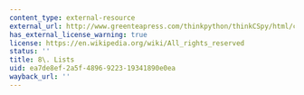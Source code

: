 ```yaml
---
content_type: external-resource
external_url: http://www.greenteapress.com/thinkpython/thinkCSpy/html/chap08.html
has_external_license_warning: true
license: https://en.wikipedia.org/wiki/All_rights_reserved
status: ''
title: 8\. Lists
uid: ea7de8ef-2a5f-4896-9223-19341890e0ea
wayback_url: ''
---
```

